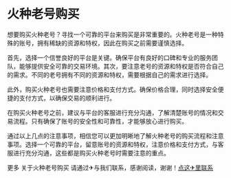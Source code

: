 # 火种老号购买

想要购买火种老号？寻找一个可靠的平台来购买是非常重要的。火种老号是一种特殊的账号，拥有稀缺的资源和特权，因此在购买之前需要谨慎选择。

首先，选择一个信誉良好的平台是关键。确保平台有良好的口碑和专业的服务团队，能够提供安全可靠的交易环境。其次，要注意老号的资源和特权是否符合自己的需求。不同的老号拥有不同的资源和特权，需要根据自己的需求进行选择。

此外，购买火种老号也需要注意价格和支付方式。确保价格合理，同时选择安全便捷的支付方式，以确保交易的顺利进行。

在购买火种老号之前，建议与平台的客服进行充分沟通，了解清楚账号的情况和交易流程。只有确保了账号的安全性和可靠性，才能够放心进行购买。

通过以上几点的注意事项，相信您可以更加明晰地了解火种老号的购买流程和注意事项。选择一个可靠的平台，留意账号的资源和特权，注意价格和支付方式，与客服进行充分沟通，这些都是购买火种老号时需要注意的重点。

更多 关于火种老号购买 请通过✈与我们联系，感谢阅读，谢谢！[点这✈里联系](https://www.k02.cc)